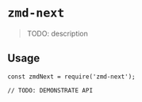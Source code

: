 # `zmd-next`

> TODO: description

## Usage

```
const zmdNext = require('zmd-next');

// TODO: DEMONSTRATE API
```
